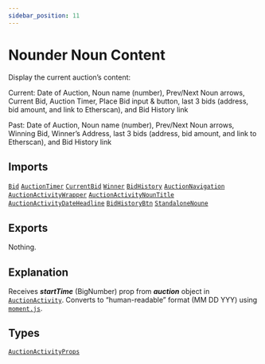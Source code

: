 ```yaml
---
sidebar_position: 11
---
```


# Nounder Noun Content

Display the current auction’s content:

Current: Date of Auction, Noun name (number), Prev/Next Noun arrows, Current Bid, Auction Timer, Place Bid input & button, last 3 bids (address, bid amount, and link to Etherscan), and Bid History link

Past: Date of Auction, Noun name (number), Prev/Next Noun arrows, Winning Bid, Winner’s Address, last 3 bids (address, bid amount, and link to Etherscan), and Bid History link

## Imports

[`Bid`](#)
[`AuctionTimer`](#)
[`CurrentBid`](#)
[`Winner`](#)
[`BidHistory`](#)
[`AuctionNavigation`](#)
[`AuctionActivityWrapper`](#)
[`AuctionActivityNounTitle`](#)
[`AuctionActivityDateHeadline`](#)
[`BidHistoryBtn`](#)
[`StandaloneNoune`](#)

## Exports

Nothing.

## Explanation

Receives **_startTime_** (BigNumber) prop from **_auction_** object in [`AuctionActivity`](#). Converts to “human-readable” format (MM DD YYY) using [`moment.js`](#).

## Types

[`AuctionActivityProps`](#)

